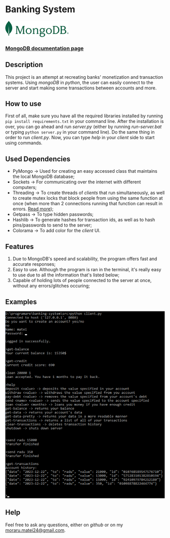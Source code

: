 # Banking System
![mongoDB_icon](assets/mongoDB2.png)
### [MongoDB documentation page](https://www.mongodb.com/docs/)
## Description
This project is an attempt at recreating banks' monetization and transaction systems. Using *mongoDB* in *python*, the user can easily connect to the server and start making some transactions between accounts and more.

## How to use
First of all, make sure you have all the required libraries installed by running `pip install requirements.txt` in your command line.
After the installation is over, you can go ahead and run *server.py* (either by running *run-server.bat* or typing `python server.py` in your command line). Do the same thing in order to run *client.py*. Now, you can type *help* in your *client* side to start using commands.

## Used Dependencies
- PyMongo -> Used for creating an easy accessed class that maintains the local MongoDB database;
- Sockets -> For communicating over the internet with different computers;
- Threading -> To create threads of *clients* that run simultaneously, as well to create mutex locks that block people from using the same function at once (when more than 2 connections running that function can result in errors. [Read more](https://stackoverflow.com/questions/34524/what-is-a-mutex));
- Getpass -> To type hidden passwords;
- Hashlib -> To generate hashes for transaction ids, as well as to hash pins/passwords to send to the server;
- Colorama -> To add color for the *client* UI.


## Features
1. Due to MongoDB's speed and scalability, the program offers fast and accurate responses;
2. Easy to use. Although the program is ran in the terminal, it's really easy to use due to all the information that's listed below;
3. Capable of holding lots of people connected to the server at once, without any errors/glitches occuring;
## Examples
![example 1](assets/example_1.png)

## Help
Feel free to ask any questions, either on *github* or on my [moraru.matei24@gmail.com](mailto:moraru.matei24@gmail.com).